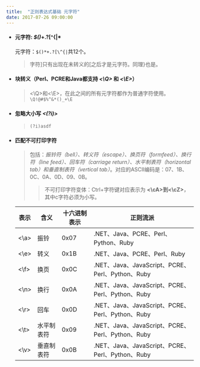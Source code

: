 ```yaml
---
title:  "正则表达式基础 元字符"
date: 2017-07-26 09:00:00
---
```


* #### 元字符: ***$()*+.?[\^{|***
  元字符：`$()*+.?[\^{|`共12个。
  >字符]只有出现在未转义的[之后才是元字符。同理}也是。  

* #### 块转义（Perl、PCRE和Java都支持 ***<\Q>*** 和 ***<\E>***）
  > <\Q>和<\E>，在此之间的所有元字符都作为普通字符使用。  
  `\Q!@#$%^&*()_+\E`
* #### 忽略大小写 ***<(?i)>***
  > `(?i)asdf`
* #### 匹配不可打印字符
  > 包括：*振铃符（bell）、转义符（escape）、换页符（formfeed）、换行符（line feed）、回车符（carriage return）、水平制表符（horizontal tab）和垂直制表符（vertical tab）*。对应的ASCII编码是：07、1B、0C、0A、0D、09、0B。
  >> 不可打印字符变体：Ctrl+字符键对应表示为 **<\cA>到<\cZ>**，其中c字符必须为小写。

  |表示|含义|十六进制表示|正则流派|
  |---|---|---|---|
  |<\a>|振铃|0x07|.NET、Java、PCRE、Perl、Python、Ruby|
  |<\e>|转义|0x1B|.NET、Java、PCRE、Perl、Ruby|
  |<\f>|换页|0x0C|.NET、Java、JavaScript、PCRE、Perl、Python、Ruby|
  |<\n>|换行|0x0A|.NET、Java、JavaScript、PCRE、Perl、Python、Ruby|
  |<\r>|回车|0x0D|.NET、Java、JavaScript、PCRE、Perl、Python、Ruby|
  |<\t>|水平制表符|0x09|.NET、Java、JavaScript、PCRE、Perl、Python、Ruby|
  |<\v>|垂直制表符|0x0B|.NET、Java、JavaScript、PCRE、Perl、Python、Ruby|
